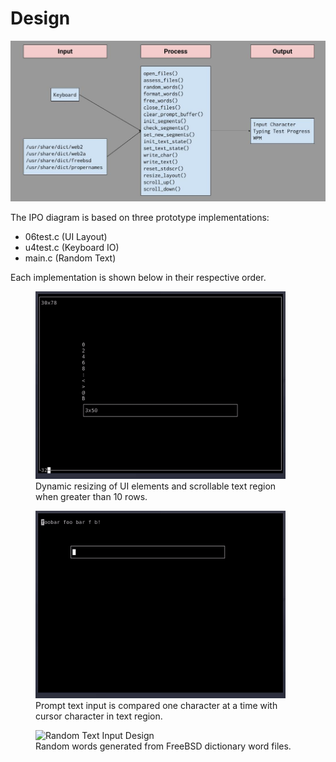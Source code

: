 # Design

![IPO Diagram](images/ipo.jpg "Input-Process-Output Diagram")

The IPO diagram is based on three prototype implementations:
* 06test.c  (UI Layout)
* u4test.c  (Keyboard IO)
* main.c    (Random Text)

Each implementation is shown below in their respective order.

<!--- ![UI Layout Design](images/ui.gif) -->
<figure>
    <img src="images/ui.gif" alt="UI Layout Design" width=400>
    <figcaption>
    Dynamic resizing of UI elements and scrollable text region when greater than 10 rows.
    </figcaption>
</figure>

<!--- ![Keyboard IPO Design](images/kbd.gif) -->
<figure>
    <img src="images/kbd.gif" alt="Keyboard IPO Design" width=400>
    <figcaption>
    Prompt text input is compared one character at a time with cursor character in text region.
    </figcaption>
</figure>

<!--- ![Random Text Input Design](images/data.gif) -->
<figure>
    <img src="images/data.gif" alt="Random Text Input Design" width=400>
    <figcaption>
    Random words generated from FreeBSD dictionary word files.
    </figcaption>
</figure>
